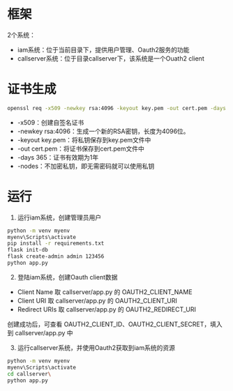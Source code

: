# 框架
2个系统：
- iam系统：位于当前目录下，提供用户管理、Oauth2服务的功能
- callserver系统：位于目录callserver下，该系统是一个Ouath2 client

# 证书生成
```bash
openssl req -x509 -newkey rsa:4096 -keyout key.pem -out cert.pem -days 365 -nodes
```
- -x509：创建自签名证书
- -newkey rsa:4096：生成一个新的RSA密钥，长度为4096位。
- -keyout key.pem：将私钥保存到key.pem文件中
- -out cert.pem：将证书保存到cert.pem文件中
- -days 365：证书有效期为1年
- -nodes：不加密私钥，即无需密码就可以使用私钥

# 运行
1. 运行iam系统，创建管理员用户
```bash
python -m venv myenv
myenv\Scripts\activate
pip install -r requirements.txt
flask init-db
flask create-admin admin 123456
python app.py
```
2. 登陆iam系统，创建Oauth client数据
- Client Name 取 callserver/app.py 的 OAUTH2_CLIENT_NAME
- Client URI 取 callserver/app.py 的 OAUTH2_CLIENT_URI
- Redirect URIs 取 callserver/app.py 的 OAUTH2_REDIRECT_URI

创建成功后，可查看 OAUTH2_CLIENT_ID、OAUTH2_CLIENT_SECRET，填入到 callserver/app.py 中

3. 运行callserver系统，并使用Oauth2获取到iam系统的资源
```bash
python -m venv myenv
myenv\Scripts\activate
cd callserver\
python app.py
```
